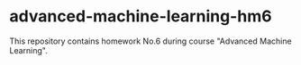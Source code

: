 # advanced-machine-learning-hm6
This repository contains homework No.6 during course "Advanced Machine Learning".

